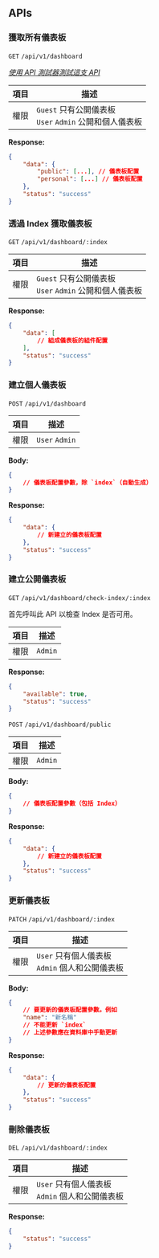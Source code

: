 ## APIs

### 獲取所有儀表板

`GET` `/api/v1/dashboard`

_[使用 API 測試器測試這支 API](/api)_

| 項目 | 描述                                                        |
| ---- | ----------------------------------------------------------- |
| 權限 | `Guest` 只有公開儀表板 <br> `User` `Admin` 公開和個人儀表板 |

**Response:**

```json
{
	"data": {
		"public": [...], // 儀表板配置
		"personal": [...] // 儀表板配置
	},
	"status": "success"
}
```

### 透過 Index 獲取儀表板

`GET` `/api/v1/dashboard/:index`

| 項目 | 描述                                                        |
| ---- | ----------------------------------------------------------- |
| 權限 | `Guest` 只有公開儀表板 <br> `User` `Admin` 公開和個人儀表板 |

**Response:**

```json
{
	"data": [
		// 組成儀表板的組件配置
	],
	"status": "success"
}
```

### 建立個人儀表板

`POST` `/api/v1/dashboard`

| 項目 | 描述           |
| ---- | -------------- |
| 權限 | `User` `Admin` |

**Body:**

```json
{
	// 儀表板配置參數，除 `index`（自動生成）
}
```

**Response:**

```json
{
	"data": {
		// 新建立的儀表板配置
	},
	"status": "success"
}
```

### 建立公開儀表板

`GET` `/api/v1/dashboard/check-index/:index`

首先呼叫此 API 以檢查 Index 是否可用。

| 項目 | 描述    |
| ---- | ------- |
| 權限 | `Admin` |

**Response:**

```json
{
	"available": true,
	"status": "success"
}
```

`POST` `/api/v1/dashboard/public`

| 項目 | 描述    |
| ---- | ------- |
| 權限 | `Admin` |

**Body:**

```json
{
	// 儀表板配置參數（包括 Index）
}
```

**Response:**

```json
{
	"data": {
		// 新建立的儀表板配置
	},
	"status": "success"
}
```

### 更新儀表板

`PATCH` `/api/v1/dashboard/:index`

| 項目 | 描述                                                |
| ---- | --------------------------------------------------- |
| 權限 | `User` 只有個人儀表板 <br> `Admin` 個人和公開儀表板 |

**Body:**

```json
{
	// 要更新的儀表板配置參數。例如
	"name": "新名稱"
	// 不能更新 `index`
	// 上述參數應在資料庫中手動更新
}
```

**Response:**

```json
{
	"data": {
		// 更新的儀表板配置
	},
	"status": "success"
}
```

### 刪除儀表板

`DEL` `/api/v1/dashboard/:index`

| 項目 | 描述                                                |
| ---- | --------------------------------------------------- |
| 權限 | `User` 只有個人儀表板 <br> `Admin` 個人和公開儀表板 |

**Response:**

```json
{
	"status": "success"
}
```
